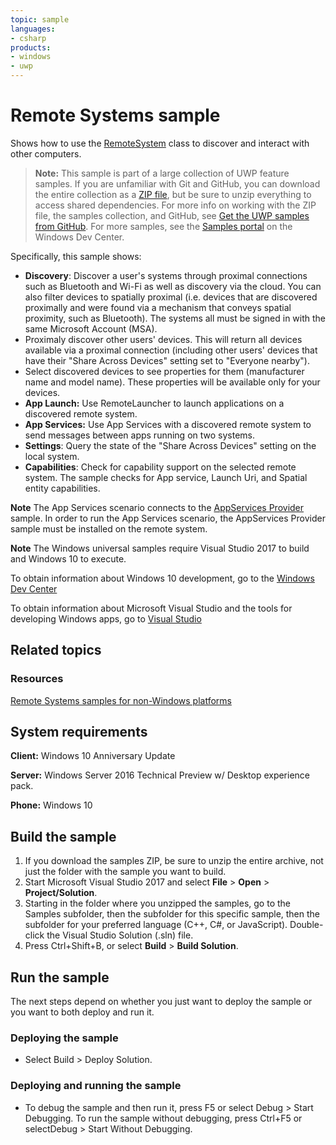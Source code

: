 ```yaml
---
topic: sample
languages:
- csharp
products:
- windows
- uwp
---
```


<!---
  category: DeepLinksAndAppToAppCommunication
  samplefwlink: http://go.microsoft.com/fwlink/p/?LinkId=808708
-->

# Remote Systems sample

Shows how to use the [RemoteSystem](https://msdn.microsoft.com/library/windows/apps/Windows.System.RemoteSystems.RemoteSystem.aspx) 
class to discover and interact with other computers.

> **Note:** This sample is part of a large collection of UWP feature samples. 
> If you are unfamiliar with Git and GitHub, you can download the entire collection as a 
> [ZIP file](https://github.com/Microsoft/Windows-universal-samples/archive/master.zip), but be 
> sure to unzip everything to access shared dependencies. For more info on working with the ZIP file, 
> the samples collection, and GitHub, see [Get the UWP samples from GitHub](https://aka.ms/ovu2uq). 
> For more samples, see the [Samples portal](https://aka.ms/winsamples) on the Windows Dev Center. 

Specifically, this sample shows:

- **Discovery**: Discover a user's systems through proximal connections such as Bluetooth and Wi-Fi
as well as discovery via the cloud.
You can also filter devices to spatially proximal
(i.e. devices that are discovered proximally
and were found via a mechanism that conveys spatial proximity, such as Bluetooth).
The systems all must be signed in with the same Microsoft Account (MSA).
- Proximaly discover other users' devices.
This will return all devices available via a proximal connection
(including other users' devices that have their "Share Across Devices"
setting set to "Everyone nearby").
- Select discovered devices to see properties for them (manufacturer name and model name). These properties will be available only for your devices.
- **App Launch:** Use RemoteLauncher to launch applications on a discovered remote system.
- **App Services:** Use App Services with a discovered remote system to send messages between apps running on two systems.
- **Settings**: Query the state of the "Share Across Devices" setting on the local system.
- **Capabilities**: Check for capability support on the selected remote system.
  The sample checks for App service, Launch Uri, and Spatial entity capabilities.

**Note** The App Services scenario connects to the [AppServices Provider](/Samples/AppServices) sample.
In order to run the App Services scenario, the AppServices Provider sample must be installed
on the remote system.

**Note** The Windows universal samples require Visual Studio 2017 to build and Windows 10 to execute.

To obtain information about Windows 10 development, go to the [Windows Dev Center](http://go.microsoft.com/fwlink/?LinkID=532421)

To obtain information about Microsoft Visual Studio and the tools for developing Windows apps, go to [Visual Studio](http://go.microsoft.com/fwlink/?LinkID=532422)

## Related topics

### Resources

[Remote Systems samples for non-Windows platforms](https://github.com/Microsoft/project-rome)  

## System requirements

**Client:** Windows 10 Anniversary Update

**Server:** Windows Server 2016 Technical Preview w/ Desktop experience pack.

**Phone:** Windows 10 

## Build the sample

1. If you download the samples ZIP, be sure to unzip the entire archive, not just the folder with the sample you want to build. 
2. Start Microsoft Visual Studio 2017 and select **File** \> **Open** \> **Project/Solution**.
3. Starting in the folder where you unzipped the samples, go to the Samples subfolder, then the subfolder for this specific sample, then the subfolder for your preferred language (C++, C#, or JavaScript). Double-click the Visual Studio Solution (.sln) file.
4. Press Ctrl+Shift+B, or select **Build** \> **Build Solution**.

## Run the sample

The next steps depend on whether you just want to deploy the sample or you want to both deploy and run it.

### Deploying the sample

- Select Build > Deploy Solution. 

### Deploying and running the sample

- To debug the sample and then run it, press F5 or select Debug >  Start Debugging. To run the sample without debugging, press Ctrl+F5 or selectDebug > Start Without Debugging. 
